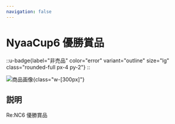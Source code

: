 ```yaml
---
navigation: false
---
```


# NyaaCup6 優勝賞品

::u-badge{label="非売品" color="error" variant="outline" size="lg" class="rounded-full px-4 py-2"}
::

![商品画像](/graphics/item_reward_nyaacup6.png){class="w-[300px]"}

## 説明

Re:NC6 優勝賞品
